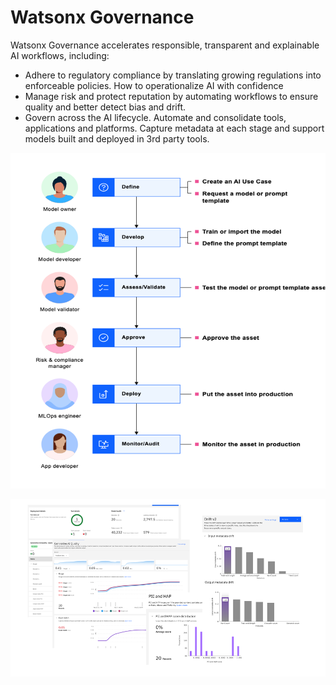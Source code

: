# Watsonx Governance

Watsonx Governance accelerates responsible, transparent and explainable AI workflows, including:
* Adhere to regulatory compliance by  translating growing regulations into enforceable policies.  How to operationalize AI with confidence 
* Manage risk and protect reputation by automating workflows to ensure quality and better detect bias and drift. 
* Govern across the AI lifecycle. Automate and consolidate tools, applications and platforms. Capture metadata at each stage and support models built and deployed in 3rd party tools.  

![alt text](../images/1.8.1.png)

![alt text](../images/1.8.2.png)